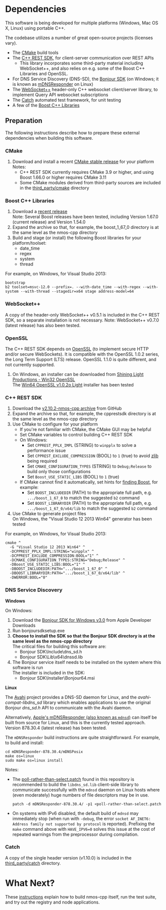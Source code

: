 # Dependencies

This software is being developed for multiple platforms (Windows, Mac OS X, Linux) using portable C++.

The codebase utilizes a number of great open-source projects (licenses vary).

- The [CMake](https://cmake.org/) build tools
- The [C++ REST SDK](https://github.com/Microsoft/cpprestsdk), for client-server communication over REST APIs
  - This library incorporates some third-party material including WebSocket++, and also relies on e.g. some of the Boost C++ Libraries and OpenSSL.
- For DNS Service Discovery (DNS-SD), the [Bonjour SDK](https://developer.apple.com/bonjour/) (on Windows; it is known as [mDNSResponder](https://opensource.apple.com/tarballs/mDNSResponder/) on Linux)
- The [WebSocket++](https://github.com/zaphoyd/websocketpp) header-only C++ websocket client/server library, to implement Query API websocket subscriptions
- The [Catch](https://github.com/philsquared/Catch) automated test framework, for unit testing
- A few of the [Boost C++ Libraries](http://www.boost.org/)

## Preparation

The following instructions describe how to prepare these external dependencies when building this software.

### CMake

1. Download and install a recent [CMake stable release](https://cmake.org/download/#latest) for your platform  
   Notes:
   - C++ REST SDK currently requires CMake 3.9 or higher, and using Boost 1.66.0 or higher requires CMake 3.11
   - Some CMake modules derived from third-party sources are included in the [third_party/cmake](../Development/third_party/cmake) directory

### Boost C++ Libraries

1. Download a [recent release](http://www.boost.org/users/download/)  
   Note: Several Boost releases have been tested, including Version 1.67.0 (current release) and Version 1.54.0
2. Expand the archive so that, for example, the boost\_1\_67\_0 directory is at the same level as the nmos-cpp directory
3. Build and stage (or install) the following Boost libraries for your platform/toolset:
   - date_time
   - regex
   - system
   - thread

For example, on Windows, for Visual Studio 2013:
```
bootstrap
b2 toolset=msvc-12.0 --prefix=. --with-date_time --with-regex --with-system --with-thread --stagedir=x64 stage address-model=64
```

### WebSocket++

A copy of the header-only WebSocket++ v0.5.1 is included in the C++ REST SDK, so a separate installation is not necessary.
Note: WebSocket++ v0.7.0 (latest release) has also been tested.

### OpenSSL

The C++ REST SDK depends on [OpenSSL](https://www.openssl.org/) (to implement secure HTTP and/or secure WebSockets).
It is compatible with the OpenSSL 1.0.2 series, the Long Term Support (LTS) release. OpenSSL 1.1.0 is quite different, and not currently supported.

1. On Windows, an installer can be downloaded from [Shining Light Productions - Win32 OpenSSL](https://slproweb.com/products/Win32OpenSSL.html)  
   The [Win64 OpenSSL v1.0.2o Light](https://slproweb.com/download/Win64OpenSSL_Light-1_0_2o.exe) installer has been tested

### C++ REST SDK

1. Download the [v2.10.2-nmos-cpp archive](https://github.com/garethsb-sony/cpprestsdk/archive/v2.10.2-nmos-cpp.zip) from GitHub
2. Expand the archive so that, for example, the cpprestsdk directory is at the same level as the nmos-cpp directory
3. Use CMake to configure for your platform
   - If you're not familiar with CMake, the CMake GUI may be helpful
   - Set CMake variables to control building C++ REST SDK
   - On Windows:
     - Set ``CPPREST_PPLX_IMPL`` (STRING) to ``winpplx`` to solve a performance issue
     - Set ``CPPREST_EXCLUDE_COMPRESSION`` (BOOL) to ``1`` (true) to avoid [zlib](https://zlib.net/) being required
     - Set ``CMAKE_CONFIGURATION_TYPES`` (STRING) to ``Debug;Release`` to build only those configurations
     - Set ``Boost_USE_STATIC_LIBS`` (BOOL) to ``1`` (true)
   - If CMake cannot find it automatically, set hints for [finding Boost](https://cmake.org/cmake/help/latest/module/FindBoost.html), for example:
     - Set ``BOOST_INCLUDEDIR`` (PATH) to the appropriate full path, e.g. ``.../boost_1_67_0`` to match the suggested ``b2`` command
     - Set ``BOOST_LIBRARYDIR`` (PATH) to the appropriate full path, e.g. ``.../boost_1_67_0/x64/lib`` to match the suggested ``b2`` command
4. Use CMake to generate project files  
   On Windows, the "Visual Studio 12 2013 Win64" generator has been tested

For example, on Windows, for Visual Studio 2013:
```
cmake ^
  -G "Visual Studio 12 2013 Win64" ^
  -DCPPREST_PPLX_IMPL:STRING="winpplx" ^
  -DCPPREST_EXCLUDE_COMPRESSION:BOOL="1" ^
  -DCMAKE_CONFIGURATION_TYPES:STRING="Debug;Release" ^
  -DBoost_USE_STATIC_LIBS:BOOL="1" ^
  -DBOOST_INCLUDEDIR:PATH=".../boost_1_67_0" ^
  -DBOOST_LIBRARYDIR:PATH=".../boost_1_67_0/x64/lib" ^
  -DWERROR:BOOL="0"
```

### DNS Service Discovery

**Windows**

On Windows:

1. Download the [Bonjour SDK for Windows v3.0](https://developer.apple.com/download/more/?=Bonjour%20SDK%20for%20Windows) from Apple Developer Downloads
2. Run bonjoursdksetup.exe
3. **Choose to install the SDK so that the Bonjour SDK directory is at the same level as the nmos-cpp directory**  
   The critical files for building this software are:
   - Bonjour SDK\Include\dns_sd.h
   - Bonjour SDK\Lib\x64\dnssd.lib
4. The Bonjour service itself needs to be installed on the system where this software is run  
   The installer is included in the SDK:
   - Bonjour SDK\Installer\Bonjour64.msi

**Linux**

The [Avahi](https://www.avahi.org/) project provides a DNS-SD daemon for Linux, and the *avahi-compat-libdns_sd* library which enables applications to use the original Bonjour *dns_sd.h* API to communicate with the Avahi daemon.

Alternatively, [Apple's mDNSResponder (also known as ``mdnsd``)](https://opensource.apple.com/tarballs/mDNSResponder/) can itself be built from source for Linux, and this is the currently tested approach. Version 878.30.4 (latest release) has been tested.

The ``mDNSResponder`` build instructions are quite straightforward. For example, to build and install:
```
cd mDNSResponder-878.30.4/mDNSPosix
make os=linux
sudo make os=linux install
```

Notes:
- The [poll-rather-than-select.patch](../Development/third_party/mDNSResponder/poll-rather-than-select.patch) found in this repository is recommended to build the ``libdns_sd.lib`` client-side library to communicate successfully with the ``mdnsd`` daemon on Linux hosts where (even moderately) huge numbers of file descriptors may be in use.
  ```
  patch -d mDNSResponder-878.30.4/ -p1 <poll-rather-than-select.patch
  ```
- On systems with IPv6 disabled, the default build of ``mdnsd`` may immediately stop (when run with ``-debug``, the error ``socket AF_INET6: Address family not supported by protocol`` is reported). Prefixing the ``make`` command above with ``HAVE_IPV6=0`` solves this issue at the cost of repeated warnings from the preprocessor during compilation.

### Catch

A copy of the single header version (v1.10.0) is included in the [third_party/catch](../Development/third_party/catch) directory.

# What Next?

These [instructions](Getting-Started.md) explain how to build nmos-cpp itself, run the test suite, and try out the registry and node applications.
